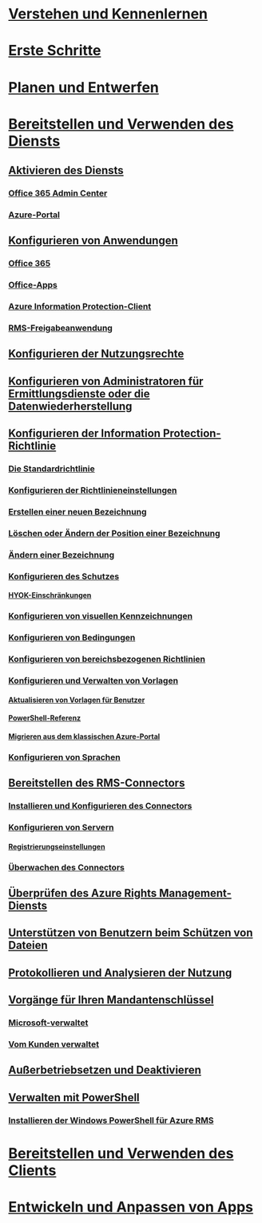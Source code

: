 # [Verstehen und Kennenlernen](/information-protection/understand-explore/what-is-information-protection)
# [Erste Schritte](/information-protection/get-started/requirements-azure-rms)
# [Planen und Entwerfen](/information-protection/plan-design/deployment-roadmap)
# [Bereitstellen und Verwenden des Diensts](activate-service.md)
## [Aktivieren des Diensts](activate-service.md)
### [Office 365 Admin Center](activate-office365.md)
### [Azure-Portal](activate-azure.md)
## [Konfigurieren von Anwendungen](configure-applications.md)
### [Office 365](configure-office365.md)
### [Office-Apps](configure-office-apps.md)
### [Azure Information Protection-Client](configure-client.md)
### [RMS-Freigabeanwendung](configure-sharing-app.md)
## [Konfigurieren der Nutzungsrechte](configure-usage-rights.md)
## [Konfigurieren von Administratoren für Ermittlungsdienste oder die Datenwiederherstellung](configure-super-users.md)
## [Konfigurieren der Information Protection-Richtlinie](configure-policy.md)
### [Die Standardrichtlinie](configure-policy-default.md)
### [Konfigurieren der Richtlinieneinstellungen](configure-policy-settings.md)
### [Erstellen einer neuen Bezeichnung](configure-policy-new-label.md)
### [Löschen oder Ändern der Position einer Bezeichnung](configure-policy-delete-reorder.md)
### [Ändern einer Bezeichnung](configure-policy-change-label.md)
### [Konfigurieren des Schutzes](configure-policy-protection.md)
#### [HYOK-Einschränkungen](configure-adrms-restrictions.md)
### [Konfigurieren von visuellen Kennzeichnungen](configure-policy-markings.md)
### [Konfigurieren von Bedingungen](configure-policy-classification.md)
### [Konfigurieren von bereichsbezogenen Richtlinien](configure-policy-scope.md)
### [Konfigurieren und Verwalten von Vorlagen](configure-policy-templates.md)
#### [Aktualisieren von Vorlagen für Benutzer](refresh-templates.md)
#### [PowerShell-Referenz](configure-templates-with-powershell.md)
#### [Migrieren aus dem klassischen Azure-Portal](migrate-portal.md)
### [Konfigurieren von Sprachen](configure-policy-languages.md)
## [Bereitstellen des RMS-Connectors](deploy-rms-connector.md)
### [Installieren und Konfigurieren des Connectors](install-configure-rms-connector.md)
### [Konfigurieren von Servern](configure-servers-rms-connector.md)
#### [Registrierungseinstellungen](rms-connector-registry-settings.md)
### [Überwachen des Connectors](monitor-rms-connector.md)
## [Überprüfen des Azure Rights Management-Diensts](verify.md)
## [Unterstützen von Benutzern beim Schützen von Dateien](help-users.md)
## [Protokollieren und Analysieren der Nutzung](log-analyze-usage.md)
## [Vorgänge für Ihren Mandantenschlüssel](operations-tenant-key.md)
### [Microsoft-verwaltet](operations-microsoft-managed-tenant-key.md)
### [Vom Kunden verwaltet](operations-customer-managed-tenant-key.md)
## [Außerbetriebsetzen und Deaktivieren](decommission-deactivate.md)
## [Verwalten mit PowerShell](administer-powershell.md)
### [Installieren der Windows PowerShell für Azure RMS](install-powershell.md)
# [Bereitstellen und Verwenden des Clients](/information-protection/rms-client/use-client)
# [Entwickeln und Anpassen von Apps](/information-protection/develop/developers-guide)

